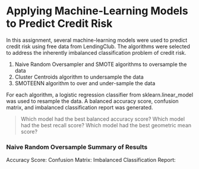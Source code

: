 # Applying Machine-Learning Models to Predict Credit Risk 

In this assignment, several machine-learning models were used to predict credit risk using free data from LendingClub. The algorithms were selected to address the inherently imbalanced classification problem of credit risk.

1. Naive Random Oversampler and SMOTE algorithms to oversample the data 
2. Cluster Centroids algorithm to undersample the data 
3. SMOTEENN algorithm to over and under-sample the data 

For each algorithm, a logistic regression classifier from sklearn.linear_model was used to resample the data. A balanced accuracy score, confusion matrix, and imbalanced classification report was generated. 

> Which model had the best balanced accuracy score?
> Which model had the best recall score?
> Which model had the best geometric mean score?

### Naive Random Oversample Summary of Results 
Accuracy Score:
Confusion Matrix:
Imbalanced Classification Report: 
